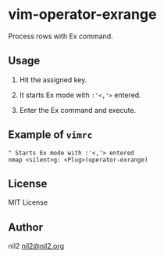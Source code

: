 vim-operator-exrange
====================

Process rows with Ex command.

Usage
-----

1. Hit the assigned key.

2. It starts Ex mode with `:'<,'>` entered.

3. Enter the Ex command and execute.

Example of `vimrc`
------------------

```vim
" Starts Ex mode with :'<,'> entered
nmap <silent>g: <Plug>(operator-exrange)
```

License
-------

MIT License

Author
------

nil2 <nil2@nil2.org>
